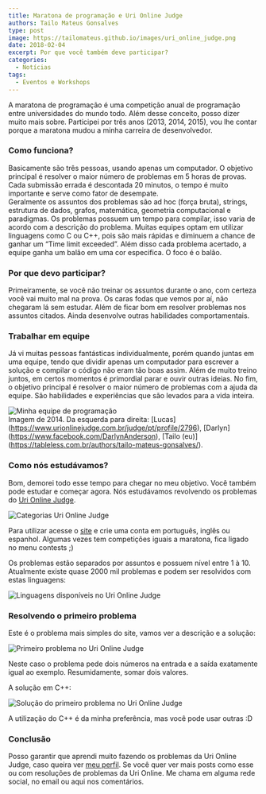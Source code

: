 ```yaml
---
title: Maratona de programação e Uri Online Judge
authors: Tailo Mateus Gonsalves
type: post
image: https://tailomateus.github.io/images/uri_online_judge.png
date: 2018-02-04
excerpt: Por que você também deve participar?
categories:
  - Notícias
tags:
  - Eventos e Workshops
---
```


A maratona de programação é uma competição anual de programação entre universidades do mundo todo. Além desse conceito, 
posso dizer muito mais sobre. Participei por três anos (2013, 2014, 2015), vou lhe contar porque a maratona mudou a minha 
carreira de desenvolvedor.


### Como funciona? 

Basicamente são três pessoas, usando apenas um computador. O objetivo principal é resolver o maior número de problemas em 5 horas de provas. 
Cada submissão errada é descontada 20 minutos, o tempo é muito importante e serve como fator de desempate.  
Geralmente os assuntos dos problemas são ad hoc (força bruta), strings, estrutura de dados, grafos, matemática, 
geometria computacional e paradigmas. Os problemas possuem um tempo para compilar, isso varia de acordo com a descrição do problema. 
Muitas equipes optam em utilizar linguagens como C ou C++, pois são mais rápidas e diminuem a chance de ganhar um “Time limit exceeded”. 
Além disso cada problema acertado, a equipe ganha um balão em uma cor especifica. O foco é o balão. 


### Por que devo participar?


Primeiramente, se você não treinar os assuntos durante o ano, com certeza você vai muito mal na prova. 
Os caras fodas que vemos por aí, não chegaram lá sem estudar. Além de ficar bom em resolver problemas nos assuntos citados. 
Ainda desenvolve outras habilidades comportamentais.


### Trabalhar em equipe


Já vi muitas pessoas fantásticas individualmente, porém quando juntas em uma equipe, tendo que dividir apenas um 
computador para escrever a solução e compilar o código não eram tão boas assim. Além de muito treino juntos, 
em certos momentos é primordial parar e ouvir outras ideias. No fim, o objetivo principal é resolver o maior número de problemas
com a ajuda da equipe. São habilidades e experiências que são levados para a vida inteira.

![Minha equipe de programação](https://tailomateus.github.io/images/face_2014.JPG "Minha equipe de programação")
<br/>
Imagem de 2014. Da esquerda para direita: [Lucas] (https://www.urionlinejudge.com.br/judge/pt/profile/2796), [Darlyn] (https://www.facebook.com/DarlynAnderson), [Tailo (eu)] (https://tableless.com.br/authors/tailo-mateus-gonsalves/).

### Como nós estudávamos?

Bom, demorei todo esse tempo para chegar no meu objetivo. Você também pode estudar e começar agora. 
Nós estudávamos revolvendo os problemas do [Uri Online Judge](https://www.urionlinejudge.com.br).

![Categorias Uri Online Judge](https://tailomateus.github.io/images/categorias_uri.gif "Categorias Uri Online Judge")

Para utilizar acesse o [site](https://www.urionlinejudge.com.br) e crie uma conta em português, inglês ou espanhol. 
Algumas vezes tem competições iguais a maratona, fica ligado no menu contests ;)


Os problemas estão separados por assuntos e possuem nível entre 1 à 10. Atualmente existe quase 2000 mil problemas 
e podem ser resolvidos com estas linguagens:

![Linguagens disponíveis no Uri Online Judge](https://tailomateus.github.io/images/linguagens_disponiveis.png "Linguagens disponíveis no Uri Online Judge")


### Resolvendo o primeiro problema

Este é o problema mais simples do site, vamos ver a descrição e a solução:

![Primeiro problema no Uri Online Judge](https://tailomateus.github.io/images/primeiro_problema.png "Primeiro problema no Uri Online Judge")

Neste caso o problema pede dois números na entrada e a saída exatamente igual ao exemplo. Resumidamente, somar dois valores.

A solução em C++:

![Solução do primeiro problema no Uri Online Judge](https://tailomateus.github.io/images/solucao_primeiro_problema.png "Solução do primeiro problema no Uri Online Judge")

A utilização do C++ é da minha preferência, mas você pode usar outras :D

### Conclusão

Posso garantir que aprendi muito fazendo os problemas da Uri Online Judge, 
caso queira ver [meu perfil](https://www.urionlinejudge.com.br/judge/pt/profile/2788).
Se você quer ver mais posts como esse ou com resoluções de problemas da Uri Online. 
Me chama em alguma rede social, no email ou aqui nos comentários. 


